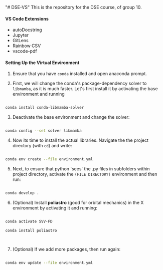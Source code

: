 "# DSE-VS" 
This is the repository for the DSE course,  of group 10.

#### **VS Code Extensions**
- autoDocstring
- Jupyter
- GitLens
- Rainbow CSV
- vscode-pdf

####  **Setting Up the Virtual Environment**
1. Ensure that you have `conda` installed and open anaconda prompt.

2. First, we will change the conda's package-dependency solver to `libmamba`, as it is much faster. Let's first install it by activating the base environment and running

```bash

conda install conda-libmamba-solver

```

3. Deactivate the base environment and change the solver:

```bash

conda config --set solver libmamba

```

4. Now its time to install the actual libraries. Navigate the the project directory (with `cd`) and write:

```bash

conda env create --file environment.yml

```

5. Next, to ensure that python 'sees' the .py files in subfolders within project directory, activate the `(FILE DIRECTORY)` environment and then run:

```bash

conda develop .

```

6. (Optional) Install **poliastro** (good for orbital mechanics) in the X environment by activating it and running:

```bash

conda activate SVV-FD

conda install poliastro 
  
  

```

7. (Optional) If we add more packages, then run again:

```bash

conda env update --file environment.yml

```

<!-- A solver in the context of package management (like Conda) is a tool or algorithm responsible for resolving dependencies between software packages. Its primary job is to determine which versions of packages and their dependencies can coexist in an environment without conflicts. -->
